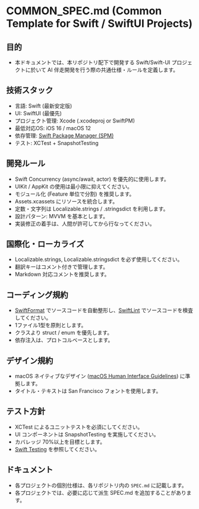 # COMMON_SPEC.md (Common Template for Swift / SwiftUI Projects)

## 目的
- 本ドキュメントでは、本リポジトリ配下で開発する Swift/Swift-UI プロジェクトに於いて AI 伴走開発を行う際の共通仕様・ルールを定義します。

## 技術スタック
- 言語: Swift (最新安定版)
- UI: SwiftUI (最優先)
- プロジェクト管理: Xcode (.xcodeproj or SwiftPM)
- 最低対応OS: iOS 16 / macOS 12
- 依存管理: [Swift Package Manager (SPM)](https://docs.swift.org/swiftpm/documentation/packagemanagerdocs/)
- テスト: XCTest + SnapshotTesting

## 開発ルール
- Swift Concurrency (async/await, actor) を優先的に使用します。
- UIKit / AppKit の使用は最小限に抑えてください。
- モジュール化 (Feature 単位で分割) を推奨します。
- Assets.xcassets にリソースを統合します。
- 定数・文字列は Localizable.strings / .stringsdict を利用します。
- 設計パターン: MVVM を基本とします。
- 実装修正の着手は、人間が許可してから行なってください。

## 国際化・ローカライズ
- Localizable.strings, Localizable.stringsdict を必ず使用してください。
- 翻訳キーはコメント付きで管理します。
- Markdown 対応コメントを推奨します。

## コーディング規約
- [SwiftFormat](https://formulae.brew.sh/formula/swiftformat#default) でソースコードを自動整形し、[SwiftLint](https://formulae.brew.sh/formula/swiftlint) でソースコードを検査してください。
- 1ファイル1型を原則とします。
- クラスより struct / enum を優先します。
- 依存注入は、プロトコルベースとします。

## デザイン規約
- macOS ネイティブなデザイン ([macOS Human Interface Guidelines](https://developer.apple.com/jp/design/human-interface-guidelines/)) に準拠します。
- タイトル・テキストは San Francisco フォントを使用します。

## テスト方針
- XCTest によるユニットテストを必須にしてください。
- UI コンポーネントは SnapshotTesting を実施してください。
- カバレッジ 70%以上を目標とします。
- [Swift Testing](https://developer.apple.com/documentation/testing) を参照してください。

## ドキュメント
- 各プロジェクトの個別仕様は、各リポジトリ内の `SPEC.md` に記載します。
- 各プロジェクトでは、必要に応じて派生 SPEC.md を追加することがあります。
